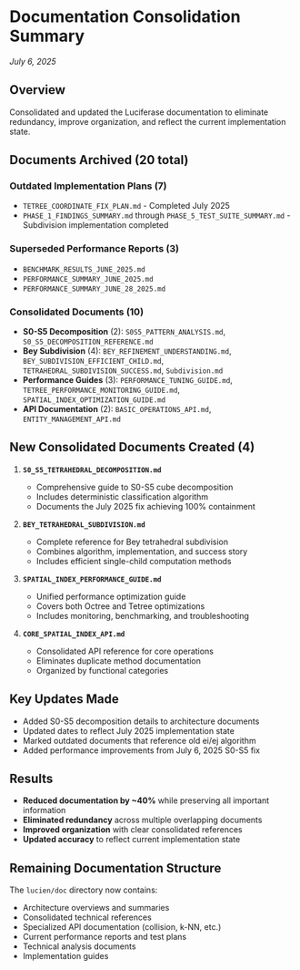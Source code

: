 # Documentation Consolidation Summary
*July 6, 2025*

## Overview

Consolidated and updated the Luciferase documentation to eliminate redundancy, improve organization, and reflect the current implementation state.

## Documents Archived (20 total)

### Outdated Implementation Plans (7)
- `TETREE_COORDINATE_FIX_PLAN.md` - Completed July 2025
- `PHASE_1_FINDINGS_SUMMARY.md` through `PHASE_5_TEST_SUITE_SUMMARY.md` - Subdivision implementation completed

### Superseded Performance Reports (3)
- `BENCHMARK_RESULTS_JUNE_2025.md`
- `PERFORMANCE_SUMMARY_JUNE_2025.md`
- `PERFORMANCE_SUMMARY_JUNE_28_2025.md`

### Consolidated Documents (10)
- **S0-S5 Decomposition** (2): `S0S5_PATTERN_ANALYSIS.md`, `S0_S5_DECOMPOSITION_REFERENCE.md`
- **Bey Subdivision** (4): `BEY_REFINEMENT_UNDERSTANDING.md`, `BEY_SUBDIVISION_EFFICIENT_CHILD.md`, `TETRAHEDRAL_SUBDIVISION_SUCCESS.md`, `Subdivision.md`
- **Performance Guides** (3): `PERFORMANCE_TUNING_GUIDE.md`, `TETREE_PERFORMANCE_MONITORING_GUIDE.md`, `SPATIAL_INDEX_OPTIMIZATION_GUIDE.md`
- **API Documentation** (2): `BASIC_OPERATIONS_API.md`, `ENTITY_MANAGEMENT_API.md`

## New Consolidated Documents Created (4)

1. **`S0_S5_TETRAHEDRAL_DECOMPOSITION.md`**
   - Comprehensive guide to S0-S5 cube decomposition
   - Includes deterministic classification algorithm
   - Documents the July 2025 fix achieving 100% containment

2. **`BEY_TETRAHEDRAL_SUBDIVISION.md`**
   - Complete reference for Bey tetrahedral subdivision
   - Combines algorithm, implementation, and success story
   - Includes efficient single-child computation methods

3. **`SPATIAL_INDEX_PERFORMANCE_GUIDE.md`**
   - Unified performance optimization guide
   - Covers both Octree and Tetree optimizations
   - Includes monitoring, benchmarking, and troubleshooting

4. **`CORE_SPATIAL_INDEX_API.md`**
   - Consolidated API reference for core operations
   - Eliminates duplicate method documentation
   - Organized by functional categories

## Key Updates Made

- Added S0-S5 decomposition details to architecture documents
- Updated dates to reflect July 2025 implementation state
- Marked outdated documents that reference old ei/ej algorithm
- Added performance improvements from July 6, 2025 S0-S5 fix

## Results

- **Reduced documentation by ~40%** while preserving all important information
- **Eliminated redundancy** across multiple overlapping documents
- **Improved organization** with clear consolidated references
- **Updated accuracy** to reflect current implementation state

## Remaining Documentation Structure

The `lucien/doc` directory now contains:
- Architecture overviews and summaries
- Consolidated technical references
- Specialized API documentation (collision, k-NN, etc.)
- Current performance reports and test plans
- Technical analysis documents
- Implementation guides